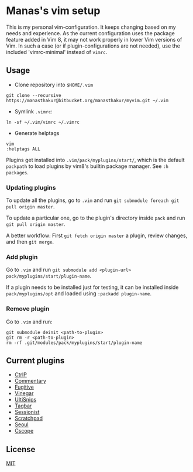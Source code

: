 # Manas's vim setup

This is my personal vim-configuration.
It keeps changing based on my needs and experience.
As the current configuration uses the package feature added in Vim 8, it may not
work properly in lower Vim versions of Vim.
In such a case (or if plugin-configurations are not needed), use the included 'vimrc-minimal' instead of `vimrc`.

## Usage

- Clone repository into `$HOME/.vim`
```
git clone --recursive https://manasthakur@bitbucket.org/manasthakur/myvim.git ~/.vim
```

- Symlink `.vimrc`:
```
ln -sf ~/.vim/vimrc ~/.vimrc
```

- Generate helptags
```
vim
:helptags ALL
```

Plugins get installed into `.vim/pack/myplugins/start/`, which is the default
`packpath` to load plugins by vim8's builtin package manager. See `:h packages`.

### Updating plugins

To update all the plugins, go to `.vim` and run `git submodule foreach git pull origin master`.

To update a particular one, go to the plugin's directory inside `pack` and run
`git pull origin master`.

A better workflow:
First `git fetch origin master` a plugin, review changes, and then `git merge`.

### Add plugin

Go to `.vim` and run `git submodule add <plugin-url> pack/myplugins/start/plugin-name`.

If a plugin needs to be installed just for testing, it can be installed inside
`pack/myplugins/opt` and loaded using `:packadd plugin-name`.

### Remove plugin

Go to `.vim` and run:
```
git submodule deinit <path-to-plugin>
git rm -r <path-to-plugin>
rm -rf .git/modules/pack/myplugins/start/plugin-name
```

## Current plugins

* [CtrlP](https://github.com/ctrlpvim/ctrlp.vim)
* [Commentary](https://github.com/tpope/vim-commentary)
* [Fugitive](https://github.com/tpope/vim-fugitive)
* [Vinegar](https://github.com/tpope/vim-vinegar)
* [UltiSnips](https://github.com/SirVer/ultisnips)
* [Tagbar](https://github.com/majutsushi/tagbar)
* [Sessionist](https://github.com/manasthakur/vim-sessionist)
* [Scratchpad](https://github.com/manasthakur/vim-scratchpad)
* [Seoul](https://github.com/manasthakur/vim-seoul)
* [Cscope](http://cscope.sourceforge.net/cscope_maps.vim)

## License

[MIT](LICENSE)

